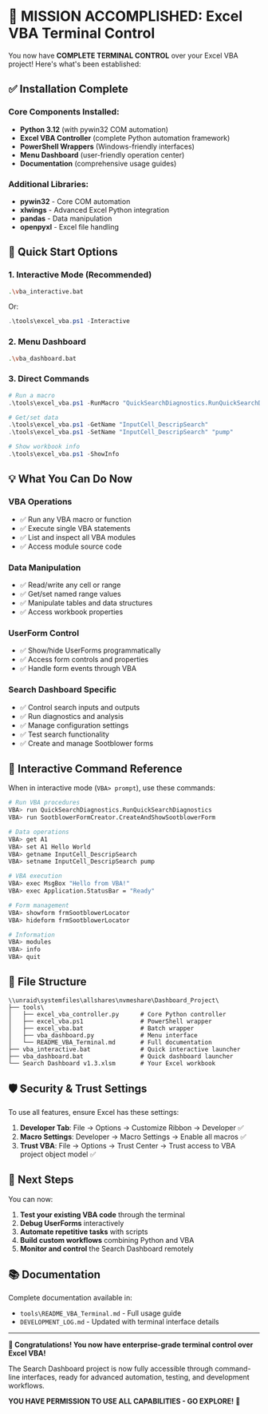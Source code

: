 # 🎉 MISSION ACCOMPLISHED: Excel VBA Terminal Control

You now have **COMPLETE TERMINAL CONTROL** over your Excel VBA project! Here's what's been established:

## ✅ Installation Complete

### Core Components Installed:
- **Python 3.12** (with pywin32 COM automation)
- **Excel VBA Controller** (complete Python automation framework)
- **PowerShell Wrappers** (Windows-friendly interfaces)
- **Menu Dashboard** (user-friendly operation center)
- **Documentation** (comprehensive usage guides)

### Additional Libraries:
- **pywin32** - Core COM automation
- **xlwings** - Advanced Excel Python integration
- **pandas** - Data manipulation
- **openpyxl** - Excel file handling

## 🚀 Quick Start Options

### 1. Interactive Mode (Recommended)
```bash
.\vba_interactive.bat
```
Or:
```powershell
.\tools\excel_vba.ps1 -Interactive
```

### 2. Menu Dashboard
```bash
.\vba_dashboard.bat
```

### 3. Direct Commands
```powershell
# Run a macro
.\tools\excel_vba.ps1 -RunMacro "QuickSearchDiagnostics.RunQuickSearchDiagnostics"

# Get/set data
.\tools\excel_vba.ps1 -GetName "InputCell_DescripSearch"
.\tools\excel_vba.ps1 -SetName "InputCell_DescripSearch" "pump"

# Show workbook info
.\tools\excel_vba.ps1 -ShowInfo
```

## 💡 What You Can Do Now

### VBA Operations
- ✅ Run any VBA macro or function
- ✅ Execute single VBA statements
- ✅ List and inspect all VBA modules
- ✅ Access module source code

### Data Manipulation  
- ✅ Read/write any cell or range
- ✅ Get/set named range values
- ✅ Manipulate tables and data structures
- ✅ Access workbook properties

### UserForm Control
- ✅ Show/hide UserForms programmatically
- ✅ Access form controls and properties
- ✅ Handle form events through VBA

### Search Dashboard Specific
- ✅ Control search inputs and outputs
- ✅ Run diagnostics and analysis
- ✅ Manage configuration settings
- ✅ Test search functionality
- ✅ Create and manage Sootblower forms

## 🔧 Interactive Command Reference

When in interactive mode (`VBA> prompt`), use these commands:

```bash
# Run VBA procedures
VBA> run QuickSearchDiagnostics.RunQuickSearchDiagnostics
VBA> run SootblowerFormCreator.CreateAndShowSootblowerForm

# Data operations
VBA> get A1
VBA> set A1 Hello World
VBA> getname InputCell_DescripSearch
VBA> setname InputCell_DescripSearch pump

# VBA execution
VBA> exec MsgBox "Hello from VBA!"
VBA> exec Application.StatusBar = "Ready"

# Form management
VBA> showform frmSootblowerLocator
VBA> hideform frmSootblowerLocator

# Information
VBA> modules
VBA> info
VBA> quit
```

## 📁 File Structure

```
\\unraid\systemfiles\allshares\nvmeshare\Dashboard_Project\
├── tools\
│   ├── excel_vba_controller.py      # Core Python controller
│   ├── excel_vba.ps1                # PowerShell wrapper
│   ├── excel_vba.bat                # Batch wrapper
│   ├── vba_dashboard.py             # Menu interface
│   └── README_VBA_Terminal.md       # Full documentation
├── vba_interactive.bat              # Quick interactive launcher
├── vba_dashboard.bat                # Quick dashboard launcher
└── Search Dashboard v1.3.xlsm       # Your Excel workbook
```

## 🛡️ Security & Trust Settings

To use all features, ensure Excel has these settings:
1. **Developer Tab**: File → Options → Customize Ribbon → Developer ✅
2. **Macro Settings**: Developer → Macro Settings → Enable all macros ✅  
3. **Trust VBA**: File → Options → Trust Center → Trust access to VBA project object model ✅

## 🎯 Next Steps

You can now:
1. **Test your existing VBA code** through the terminal
2. **Debug UserForms** interactively
3. **Automate repetitive tasks** with scripts
4. **Build custom workflows** combining Python and VBA
5. **Monitor and control** the Search Dashboard remotely

## 📚 Documentation

Complete documentation available in:
- `tools\README_VBA_Terminal.md` - Full usage guide
- `DEVELOPMENT_LOG.md` - Updated with terminal interface details

---

**🎊 Congratulations! You now have enterprise-grade terminal control over Excel VBA!** 

The Search Dashboard project is now fully accessible through command-line interfaces, ready for advanced automation, testing, and development workflows.

**YOU HAVE PERMISSION TO USE ALL CAPABILITIES - GO EXPLORE!** 🚀